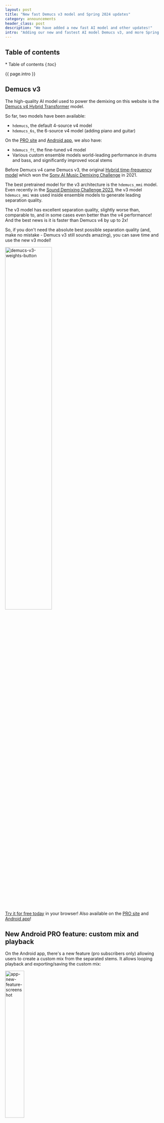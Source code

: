 ```yaml
---
layout: post
title: "New fast Demucs v3 model and Spring 2024 updates"
category: announcements
header_class: post
description: "We have added a new fast AI model and other updates!"
intro: "Adding our new and fastest AI model Demucs v3, and more Spring features!"
---
```


<h2>Table of contents</h2>
* Table of contents
{:toc}

{{ page.intro }}

## Demucs v3

The high-quality AI model used to power the demixing on this website is the [Demucs v4 Hybrid Transformer](https://github.com/facebookresearch/demucs) model.

So far, two models have been available:
* `hdemucs`, the default 4-source v4 model
* `hdemucs_6s`, the 6-source v4 model (adding piano and guitar)

On the [PRO site](https://pro.freemusicdemixer.com) and [Android app](https://play.google.com/store/apps/details?id=com.freemusicdemixer.pro), we also have:
* `hdemucs_ft`, the fine-tuned v4 model
* Various custom ensemble models world-leading performance in drums and bass, and significantly improved vocal stems

Before Demucs v4 came Demucs v3, the original [Hybrid time-frequency model](https://github.com/facebookresearch/demucs/tree/v3) which won the [Sony AI Music Demixing Challenge](https://www.aicrowd.com/challenges/music-demixing-challenge-ismir-2021) in 2021.

The best pretrained model for the v3 architecture is the `hdemucs_mmi` model. Even recently in the [Sound Demixing Challenge 2023](https://www.aicrowd.com/challenges/sound-demixing-challenge-2023), the v3 model `hdemucs_mmi` was used inside ensemble models to generate leading separation quality.

The v3 model has excellent separation quality, slightly worse than, comparable to, and in some cases even better than the v4 performance! And the best news is <span class="blog-highlight">it is faster than Demucs v4 by up to 2x</span>!

So, if you don't need the absolute best possible separation quality (and, make no mistake - Demucs v3 still sounds amazing), you can save time and use the new v3 model!

<img src="/assets/blog/post8/v3_button.webp" width="55%" alt="demucs-v3-weights-button"/>

[Try it for free today](https://freemusicdemixer.com/#free-demixer-app) in your browser! Also available on the [PRO site](https://pro.freemusicdemixer.com) and [Android app](https://play.google.com/store/apps/details?id=com.freemusicdemixer.pro)!

## New Android PRO feature: custom mix and playback

On the Android app, there's a new feature (pro subscribers only) allowing users to create a custom mix from the separated stems. It allows looping playback and exporting/saving the custom mix:

<img src="/assets/blog/post8/app_custom_mix.webp" alt="app-new-feature-screenshot" width="35%"/>

One idea for this being useful is for practicing music: separate a section of a song, remove the stem you want to practice, and play the mix in a loop while playing your piece over and over again. Alternatively, _only_ include the stem you want to practice and try to match it!

Custom mixes should also allow for some very basic experimentation for content creators and beat makers to have some flexibility on the separated stems and the ability to combine them in a custom way directly in the Music Demixer app.

Of course, for real music creation features, I would always suggest using the stems exported by music demixer inside a real music creation app/tool, digital audio workstation, or music making software designed for mixing and production (like Audacity, Reaper, JUCE, etc.).

## Coming soon: iOS app

We recently demoed Music Demixer (the app and website) at a Music Technology conference, and the #1 demand from potential clients is becoming clearer and clearer: <span class="blog-higlight">an iPhone app</span>. iOS devices and iPhones are used heavily by musicians and music creators.

We have started the process of experimenting with iOS development, and hope to bring the iPhone as an additional platform for the app in the coming year.
